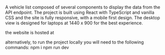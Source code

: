 A vehicle list composed of several components to display the data from the API endpoint.
The project is built using React with TypeScript and vanilla CSS and the site is fully responsive, with a mobile first design. The desktop view is designed for laptops at 1440 x 900 for the best experience.

the website is hosted at

alternatively, to run the project locally you will need to the following commands:
npm i
npm run dev
